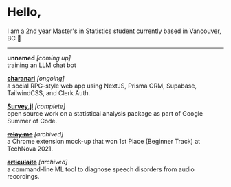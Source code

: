 # Hello,

I am a 2nd year Master's in Statistics student currently based in Vancouver, BC 🍁  

---
  
**unnamed** *[coming up]*  
training an LLM chat bot

**[charanari](https://www.github.com/nadiaenh/charanari)** *[ongoing]*  
a social RPG-style web app using NextJS, Prisma ORM, Supabase, TailwindCSS, and Clerk Auth.  

**[Survey.jl](https://gist.github.com/nadiaenh/78619132bd7994961398866779430e91)** *[complete]*  
open source work on a statistical analysis package as part of Google Summer of Code.  

~~**[relay.me](https://github.com/nadiaenh/relay.me)**~~ *[archived]*  
a Chrome extension mock-up that won 1st Place (Beginner Track) at TechNova 2021.  

~~**[articulaite](https://github.com/nadiaenh/articulaite)**~~ *[archived]*  
a command-line ML tool to diagnose speech disorders from audio recordings.  
